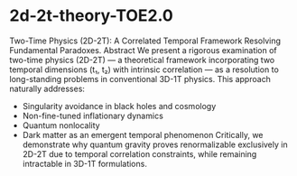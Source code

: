 # 2d-2t-theory-TOE2.0
Two-Time Physics (2D-2T): A Correlated Temporal Framework Resolving Fundamental
Paradoxes.
Abstract
We present a rigorous examination of two-time physics (2D-2T) — a theoretical framework
incorporating two temporal dimensions (t₁, t₂) with intrinsic correlation — as a resolution to
long-standing problems in conventional 3D-1T physics. This approach naturally addresses:
- Singularity avoidance in black holes and cosmology
- Non-fine-tuned inflationary dynamics
- Quantum nonlocality
- Dark matter as an emergent temporal phenomenon
Critically, we demonstrate why quantum gravity proves renormalizable exclusively in 2D-2T
due to temporal correlation constraints, while remaining intractable in 3D-1T formulations.
